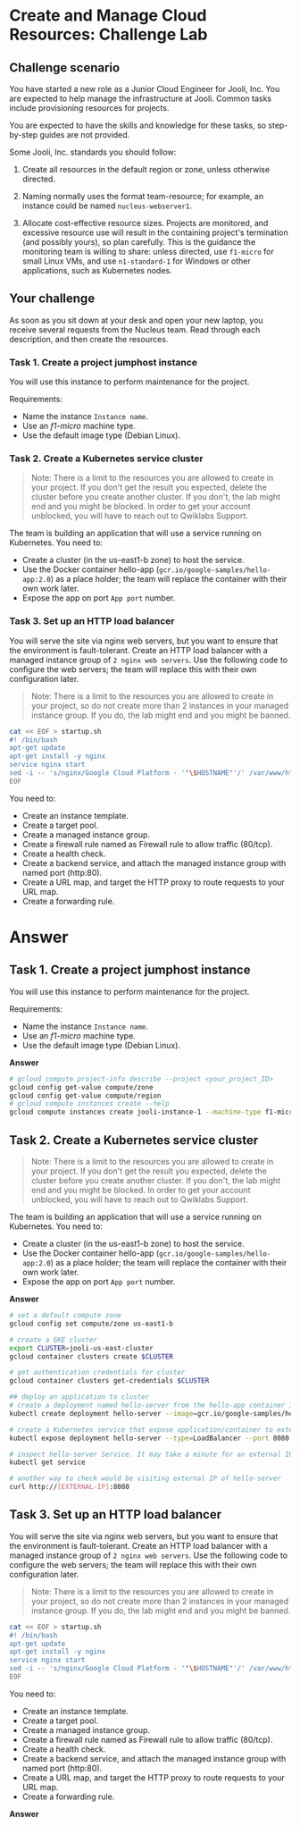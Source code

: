 # Create and Manage Cloud Resources: Challenge Lab

## Challenge scenario
You have started a new role as a Junior Cloud Engineer for Jooli, Inc. You are expected to help manage the infrastructure at Jooli. Common tasks include provisioning resources for projects.

You are expected to have the skills and knowledge for these tasks, so step-by-step guides are not provided.

Some Jooli, Inc. standards you should follow:

1. Create all resources in the default region or zone, unless otherwise directed.

2. Naming normally uses the format team-resource; for example, an instance could be named `nucleus-webserver1`.

3. Allocate cost-effective resource sizes. Projects are monitored, and excessive resource use will result in the containing project's termination (and possibly yours), so plan carefully. This is the guidance the monitoring team is willing to share: unless directed, use `f1-micro` for small Linux VMs, and use `n1-standard-1` for Windows or other applications, such as Kubernetes nodes.

## Your challenge
As soon as you sit down at your desk and open your new laptop, you receive several requests from the Nucleus team. Read through each description, and then create the resources.


### Task 1. Create a project jumphost instance
You will use this instance to perform maintenance for the project.

Requirements:

* Name the instance `Instance name`.
* Use an _f1-micro_ machine type.
* Use the default image type (Debian Linux).

### Task 2. Create a Kubernetes service cluster
> Note: There is a limit to the resources you are allowed to create in your project. If you don't get the result you expected, delete the cluster before you create another cluster. If you don't, the lab might end and you might be blocked. In order to get your account unblocked, you will have to reach out to Qwiklabs Support.

The team is building an application that will use a service running on Kubernetes. You need to:

* Create a cluster (in the us-east1-b zone) to host the service.
* Use the Docker container hello-app (`gcr.io/google-samples/hello-app:2.0`) as a place holder; the team will replace the container with their own work later.
* Expose the app on port `App port` number.

### Task 3. Set up an HTTP load balancer
You will serve the site via nginx web servers, but you want to ensure that the environment is fault-tolerant. Create an HTTP load balancer with a managed instance group of `2 nginx web servers`. Use the following code to configure the web servers; the team will replace this with their own configuration later.

> Note: There is a limit to the resources you are allowed to create in your project, so do not create more than 2 instances in your managed instance group. If you do, the lab might end and you might be banned.

```bash
cat << EOF > startup.sh
#! /bin/bash
apt-get update
apt-get install -y nginx
service nginx start
sed -i -- 's/nginx/Google Cloud Platform - '"\$HOSTNAME"'/' /var/www/html/index.nginx-debian.html
EOF
```
You need to:
* Create an instance template.
* Create a target pool.
* Create a managed instance group.
* Create a firewall rule named as Firewall rule to allow traffic (80/tcp).
* Create a health check.
* Create a backend service, and attach the managed instance group with named port (http:80).
* Create a URL map, and target the HTTP proxy to route requests to your URL map.
* Create a forwarding rule.

# Answer

## Task 1. Create a project jumphost instance
You will use this instance to perform maintenance for the project.

Requirements:

* Name the instance `Instance name`.
* Use an _f1-micro_ machine type.
* Use the default image type (Debian Linux).

__Answer__
```bash
# gcloud compute project-info describe --project <your_project_ID>
gcloud config get-value compute/zone
gcloud config get-value compute/region
# gcloud compute instances create --help
gcloud compute instances create jooli-instance-1 --machine-type f1-micro --image-family debian-11
```

## Task 2. Create a Kubernetes service cluster
> Note: There is a limit to the resources you are allowed to create in your project. If you don't get the result you expected, delete the cluster before you create another cluster. If you don't, the lab might end and you might be blocked. In order to get your account unblocked, you will have to reach out to Qwiklabs Support.

The team is building an application that will use a service running on Kubernetes. You need to:

* Create a cluster (in the us-east1-b zone) to host the service.
* Use the Docker container hello-app (`gcr.io/google-samples/hello-app:2.0`) as a place holder; the team will replace the container with their own work later.
* Expose the app on port `App port` number.

__Answer__
```bash
# set a default compute zone
gcloud config set compute/zone us-east1-b

# create a GKE cluster
export CLUSTER=jooli-us-east-cluster
gcloud container clusters create $CLUSTER

# get authentication credentials for cluster
gcloud container clusters get-credentials $CLUSTER 

## deploy an application to cluster
# create a deployment named hello-server from the hello-app container image
kubectl create deployment hello-server --image=gcr.io/google-samples/hello-app:2.0

# create a Kubernetes service that expose application/container to external traffic and a Compute Engine load balancer for container
kubectl expose deployment hello-server --type=LoadBalancer --port 8080

# inspect hello-server Service. It may take a minute for an external IP to be generated if status is pending.
kubectl get service

# another way to check would be visiting external IP of hello-server
curl http://[EXTERNAL-IP]:8080


```

## Task 3. Set up an HTTP load balancer
You will serve the site via nginx web servers, but you want to ensure that the environment is fault-tolerant. Create an HTTP load balancer with a managed instance group of `2 nginx web servers`. Use the following code to configure the web servers; the team will replace this with their own configuration later.

> Note: There is a limit to the resources you are allowed to create in your project, so do not create more than 2 instances in your managed instance group. If you do, the lab might end and you might be banned.

```bash
cat << EOF > startup.sh
#! /bin/bash
apt-get update
apt-get install -y nginx
service nginx start
sed -i -- 's/nginx/Google Cloud Platform - '"\$HOSTNAME"'/' /var/www/html/index.nginx-debian.html
EOF
```

You need to:
* Create an instance template.
* Create a target pool.
* Create a managed instance group.
* Create a firewall rule named as Firewall rule to allow traffic (80/tcp).
* Create a health check.
* Create a backend service, and attach the managed instance group with named port (http:80).
* Create a URL map, and target the HTTP proxy to route requests to your URL map.
* Create a forwarding rule.

__Answer__
```bash
```